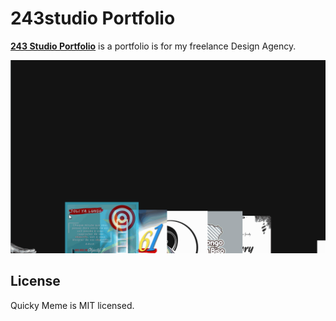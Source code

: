 # 243studio Portfolio


**[243 Studio Portfolio](https://astonishing-piroshki-1236ad.netlify.app/)** is a portfolio is for my freelance Design Agency.


![image](https://github.com/243Studio/gif/raw/main/243studio.gif)

<!--
## Install & Usage

For local use, clone the project locally, follow the steps below:

- Clone the repository locally by using `git clone https://github.com/LeGrandMAG/quickymeme.git`.
- Install node.js and run `npm install`.
- Run `npm start` to run the server locally.
- Create your favorite meme with **Quicky Meme**

## Features

- [X] Add a Top text to the image.
- [X] Add a bottom text to the image.
- [X] Download the image.
- [X] Share the image on social networks.
- [ ] Change the position of the Texts.
- [ ] Change the color of the Texts
- [ ] Resize the image.


## Technology & Ressources

- React.js
- [imgflip API](https://imgflip.com/api).
- [Twitter API](https://developer.twitter.com/).
- [OAuth2](https://oauth.net/2/)


## Tested with
- Google Chrome 107.0.5304.107
- Firefox 107.0
-->
## License
Quicky Meme is MIT licensed.



